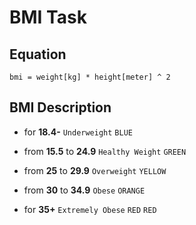 # BMI Task

## Equation

`bmi = weight[kg] * height[meter] ^ 2`

## BMI Description

- for __18.4-__ `Underweight` `BLUE`

- from __15.5__ to __24.9__ `Healthy Weight` `GREEN`

- from __25__ to __29.9__ `Overweight` `YELLOW`

- from __30__ to __34.9__ `Obese` `ORANGE`

- for __35+__ `Extremely Obese` `RED` `RED`
